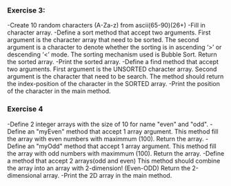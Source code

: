 ### Exercise 3:
-Create 10 random characters (A-Za-z) from ascii(65-90)(26+)
-Fill in character array.
-Define a sort method that accept two arguments. 
First argument is the character array that need to be sorted. 
The second argument is a character to denote whether the sorting is in ascending ‘>’ or descending ‘<’ mode. 
The sorting mechanism used is Bubble Sort.
Return the sorted array.
-Print the sorted array.
-Define a find method that accept two arguments.
First argument is the UNSORTED character array.
Second argument is the character that need to be search.
The method should return the index-position of the character in the SORTED array.
-Print the position of the character in the main method.


### Exercise 4
-Define 2 integer arrays with the size of 10 for name "even" and "odd".
-Define an "myEven" method that accept 1 array argument. 
This method fill the array with even numbers with maximmum (100).
Return the array.
-Define an "myOdd" method that accept 1 array argument. 
This method fill the array with odd numbers with maximmum (100).
Return the array.
-Define a method that accept 2 arrays(odd and even)
This method should combine the array into an array with 2-dimension! (Even-ODD)
Return the 2-dimensional array.
-Print the 2D array in the main method.
